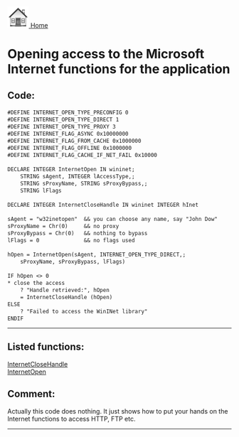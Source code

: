 [<img src="../images/home.png"> Home ](https://github.com/VFPX/Win32API)  

# Opening access to the Microsoft Internet functions for the application

## Code:
```foxpro  
#DEFINE INTERNET_OPEN_TYPE_PRECONFIG 0
#DEFINE INTERNET_OPEN_TYPE_DIRECT 1
#DEFINE INTERNET_OPEN_TYPE_PROXY 3
#DEFINE INTERNET_FLAG_ASYNC 0x10000000
#DEFINE INTERNET_FLAG_FROM_CACHE 0x1000000
#DEFINE INTERNET_FLAG_OFFLINE 0x1000000
#DEFINE INTERNET_FLAG_CACHE_IF_NET_FAIL 0x10000

DECLARE INTEGER InternetOpen IN wininet;
	STRING sAgent, INTEGER lAccessType,;
	STRING sProxyName, STRING sProxyBypass,;
	STRING lFlags
	
DECLARE INTEGER InternetCloseHandle IN wininet INTEGER hInet

sAgent = "w32inetopen"  && you can choose any name, say "John Dow"
sProxyName = Chr(0)     && no proxy
sProxyBypass = Chr(0)   && nothing to bypass
lFlags = 0              && no flags used

hOpen = InternetOpen(sAgent, INTERNET_OPEN_TYPE_DIRECT,;
	sProxyName, sProxyBypass, lFlags)

IF hOpen <> 0
* close the access
	? "Handle retrieved:", hOpen
	= InternetCloseHandle (hOpen)
ELSE
	? "Failed to access the WinINet library"
ENDIF  
```  
***  


## Listed functions:
[InternetCloseHandle](../libraries/wininet/InternetCloseHandle.md)  
[InternetOpen](../libraries/wininet/InternetOpen.md)  

## Comment:
Actually this code does nothing. It just shows how to put your hands on the Internet functions to access HTTP, FTP etc.  
  
***  

